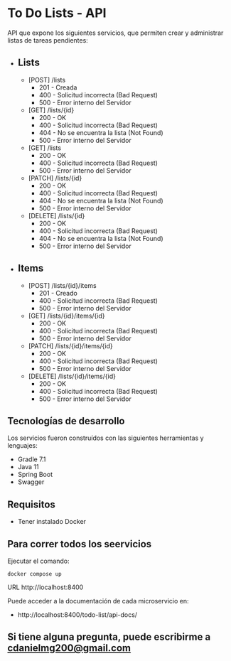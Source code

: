 # To Do Lists - API

API que expone los siguientes servicios, que permiten crear y administrar listas de tareas pendientes:

* ## Lists
  * [POST] /lists
    * 201 - Creada
    * 400 - Solicitud incorrecta (Bad Request)
    * 500 - Error interno del Servidor
  * [GET]  /lists/{id}
    * 200 - OK
    * 400 - Solicitud incorrecta (Bad Request)
    * 404 - No se encuentra la lista (Not Found)
    * 500 - Error interno del Servidor
  * [GET]  /lists
    * 200 - OK
    * 400 - Solicitud incorrecta (Bad Request)
    * 500 - Error interno del Servidor
  * [PATCH]  /lists/{id}
    * 200 - OK
    * 400 - Solicitud incorrecta (Bad Request)
    * 404 - No se encuentra la lista (Not Found)
    * 500 - Error interno del Servidor
  * [DELETE] /lists/{id}
    * 200 - OK
    * 400 - Solicitud incorrecta (Bad Request)
    * 404 - No se encuentra la lista (Not Found)
    * 500 - Error interno del Servidor
* ## Items
  * [POST] /lists/{id}/items
    * 201 - Creado
    * 400 - Solicitud incorrecta (Bad Request)
    * 500 - Error interno del Servidor
  * [GET]  /lists/{id}/items/{id}
    * 200 - OK
    * 400 - Solicitud incorrecta (Bad Request)
    * 500 - Error interno del Servidor
  * [PATCH]  /lists/{id}/items/{id}
    * 200 - OK
    * 400 - Solicitud incorrecta (Bad Request)
    * 500 - Error interno del Servidor
  * [DELETE] /lists/{id}/items/{id}
    * 200 - OK
    * 400 - Solicitud incorrecta (Bad Request)
    * 500 - Error interno del Servidor

## Tecnologías de desarrollo

Los servicios fueron construídos con las siguientes herramientas y lenguajes:

* Gradle 7.1
* Java 11
* Spring Boot
* Swagger

## Requisitos

* Tener instalado Docker

## Para correr todos los seervicios

Ejecutar el comando:

    docker compose up

URL http://localhost:8400

Puede acceder a la documentación de cada microservicio en:

* http://localhost:8400/todo-list/api-docs/

## Si tiene alguna pregunta, puede escribirme a cdanielmg200@gmail.com